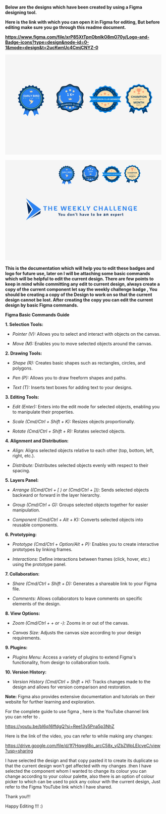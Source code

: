 **Below are the designs which have been created by using a Figma
designing tool.**

**Here is the link with which you can open it in Figma for editing, But
before editing make sure you go through this readme document.**

**https://www.figma.com/file/xrP85XtTpnObnlkO8mO70y/Logo-and-Badge-icons?type=design&node-id=0-1&mode=design&t=2ucKwnUc4CmjCNYZ-0**

![](/public/images/figma/image1.jpg)

![](/public/images/figma/image2.jpg)

**This is the documentation which will help you to edit these badges and
logo for future use, later on I will be attaching some basic commands
which will be helpful to edit the current design. There are few points
to keep in mind while committing any edit to current design, always
create a copy of the current component let say the weekly challenge
badge , You should be creating a copy of the Design to work on so that
the current design cannot be lost. After creating the copy you can edit
the current design by basic Figma commands.**

**Figma Basic Commands Guide**

**1. Selection Tools:**

-   *Pointer (V):* Allows you to select and interact with objects on the
    canvas.

-   *Move (M):* Enables you to move selected objects around the canvas.

**2. Drawing Tools:**

-   *Shape (R):* Creates basic shapes such as rectangles, circles, and
    polygons.

-   *Pen (P):* Allows you to draw freeform shapes and paths.

-   *Text (T):* Inserts text boxes for adding text to your designs.

**3. Editing Tools:**

-   *Edit (Enter):* Enters into the edit mode for selected objects,
    enabling you to manipulate their properties.

-   *Scale (Cmd/Ctrl + Shift + K):* Resizes objects proportionally.

-   *Rotate (Cmd/Ctrl + Shift + R):* Rotates selected objects.

**4. Alignment and Distribution:**

-   *Align:* Aligns selected objects relative to each other (top,
    bottom, left, right, etc.).

-   *Distribute:* Distributes selected objects evenly with respect to
    their spacing.

**5. Layers Panel:**

-   *Arrange ((Cmd/Ctrl + [ ) or (Cmd/Ctrl +  ])):* Sends selected objects backward or
    forward in the layer hierarchy.

-   *Group (Cmd/Ctrl + G):* Groups selected objects together for easier
    manipulation.

-   *Component (Cmd/Ctrl + Alt + K):* Converts selected objects into
    reusable components.

**6. Prototyping:**

-   *Prototype (Cmd/Ctrl + Option/Alt + P):* Enables you to create
    interactive prototypes by linking frames.

-   *Interactions:* Define interactions between frames (click, hover,
    etc.) using the prototype panel.

**7. Collaboration:**

-   *Share (Cmd/Ctrl + Shift + D):* Generates a shareable link to your
    Figma file.

-   *Comments:* Allows collaborators to leave comments on specific
    elements of the design.

**8. View Options:**

-   *Zoom (Cmd/Ctrl + + or -):* Zooms in or out of the canvas.

-   *Canvas Size:* Adjusts the canvas size according to your design
    requirements.

**9. Plugins:**

-   *Plugins Menu:* Access a variety of plugins to extend Figma\'s
    functionality, from design to collaboration tools.

**10. Version History:**

-   *Version History (Cmd/Ctrl + Shift + H):* Tracks changes made to the
    design and allows for version comparison and restoration.

**Note:** Figma also provides extensive documentation and tutorials on
their website for further learning and exploration.

For the complete guide to use figma , here is the YouTube channel link
you can refer to .

<https://youtu.be/bI6q16ffdgQ?si=Ree13y5Pna5p3NhZ>

Here is the link of the video, you can refer to while making any changes:

https://drive.google.com/file/d/1f7HqwgI8o_arcC58x_ylZbZWpLElcveC/view?usp=sharing

I have selected the design and that copy pasted it to create its
duplicate so that the current design won\'t get affected with my changes
.then I have selected the component whom I wanted to change its colour
you can change according to your colour palette, also there is an option
of colour picker to which can be used to pick any colour with the
current design, Just refer to the Figma YouTube link which I have
shared.

Thank you!!!

Happy Editing !!! :)
